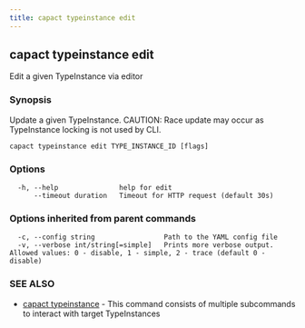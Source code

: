 ```yaml
---
title: capact typeinstance edit
---
```


## capact typeinstance edit

Edit a given TypeInstance via editor

### Synopsis

Update a given TypeInstance.
CAUTION: Race update may occur as TypeInstance locking is not used by CLI.


```
capact typeinstance edit TYPE_INSTANCE_ID [flags]
```

### Options

```
  -h, --help               help for edit
      --timeout duration   Timeout for HTTP request (default 30s)
```

### Options inherited from parent commands

```
  -c, --config string                 Path to the YAML config file
  -v, --verbose int/string[=simple]   Prints more verbose output. Allowed values: 0 - disable, 1 - simple, 2 - trace (default 0 - disable)
```

### SEE ALSO

* [capact typeinstance](capact_typeinstance.md)	 - This command consists of multiple subcommands to interact with target TypeInstances

